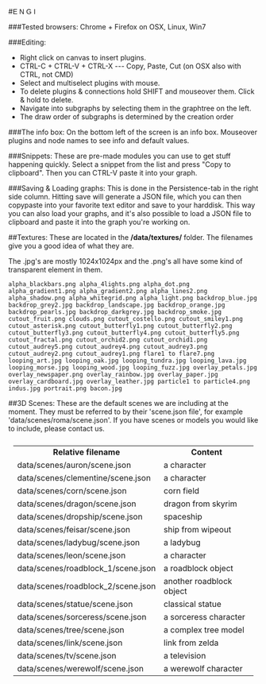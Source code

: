 <link href="style.css" rel="stylesheet"></link>

#<span style="font-family: 'greyscale_basic_regular', sans-serif;">E N G I</span>

###Tested browsers:
Chrome + Firefox on OSX, Linux, Win7
  
###Editing:
- Right click on canvas to insert plugins.
- CTRL-C + CTRL-V + CTRL-X --- Copy, Paste, Cut (on OSX also with CTRL, not CMD)
- Select and multiselect plugins with mouse.
- To delete plugins & connections hold SHIFT and mouseover them. Click & hold to delete.
- Navigate into subgraphs by selecting them in the graphtree on the left.
- The draw order of subgraphs is determined by the creation order

###The info box:
On the bottom left of the screen is an info box. Mouseover plugins and node names
to see info and default values.

###Snippets:
These are pre-made modules you can use to get stuff happening quickly. Select
a snippet from the list and press "Copy to clipboard". Then you can
CTRL-V paste it into your graph. 

###Saving & Loading graphs:
This is done in the Persistence-tab in the right side column. Hitting save will
generate a JSON file, which you can then copypaste into your favorite text editor
and save to your harddisk. This way you can also load your graphs, and it's also possible 
to load a JSON file to clipboard and paste it into the graph you're working on.


##Textures:
These are located in the **/data/textures/** folder. The filenames give you
a good idea of what they are.

The .jpg's are mostly 1024x1024px and the .png's all have some kind of
transparent element in them.

`
	alpha_blackbars.png
	alpha_4lights.png
	alpha_dot.png
	alpha_gradient1.png
	alpha_gradient2.png
	alpha_lines2.png
	alpha_shadow.png
	alpha_whitegrid.png
	alpha_light.png
	backdrop_blue.jpg
	backdrop_grey2.jpg
	backdrop_landscape.jpg
	backdrop_orange.jpg
	backdrop_pearls.jpg
	backdrop_darkgrey.jpg
	backdrop_smoke.jpg
	cutout_fruit.png
	clouds.png
	cutout_costello.png
	cutout_smiley1.png
	cutout_asterisk.png
	cutout_butterfly1.png
	cutout_butterfly2.png
	cutout_butterfly3.png
	cutout_butterfly4.png
	cutout_butterfly5.png
	cutout_fractal.png
	cutout_orchid2.png
	cutout_orchid1.png
	cutout_audrey5.png
	cutout_audrey4.png
	cutout_audrey3.png
	cutout_audrey2.png
	cutout_audrey1.png
	flare1 to flare7.png
	looping_art.jpg
	looping_oak.jpg
	looping_tundra.jpg
	looping_lava.jpg
	looping_morse.jpg
	looping_wood.jpg
	looping_fuzz.jpg
	overlay_petals.jpg
	overlay_newspaper.png
	overlay_rainbow.jpg
	overlay_paper.jpg
	overlay_cardboard.jpg
	overlay_leather.jpg
	particle1 to particle4.png
	indus.jpg
	portrait.png
	bacon.jpg
`
 
##3D Scenes:
These are the default scenes we are including at the moment. They must be referred to by their 'scene.json file', for example 'data/scenes/roma/scene.json'. If you have scenes or models you would like to include, please contact us.

<table style="padding: 10px">
	<tr>
		<td style="text-align: center"><b>Relative filename</b></td>
		<td style="text-align: center"><b>Content</b></td>
	</tr>
	<tr>
		<td><nobr>data/scenes/auron/scene.json</nobr></td>
		<td>a character</td>
	</tr>
	<tr>
		<td><nobr>data/scenes/clementine/scene.json</nobr></td>
		<td>a character</td>
	</tr>
	<tr>
		<td><nobr>data/scenes/corn/scene.json</nobr></td>
		<td>corn field</td>
	</tr>
	<tr>
		<td><nobr>data/scenes/dragon/scene.json</nobr></td>
		<td>dragon from skyrim</td>
	</tr>
	<tr>
		<td><nobr>data/scenes/dropship/scene.json</nobr></td>
		<td>spaceship</td>
	</tr>
	<tr>
		<td><nobr>data/scenes/feisar/scene.json</nobr></td>
		<td>ship from wipeout</td>
	</tr>
	<tr>
		<td><nobr>data/scenes/ladybug/scene.json</nobr></td>
		<td>a ladybug</td>
	</tr>
	<tr>
		<td><nobr>data/scenes/leon/scene.json</nobr></td>
		<td>a character</td>
	</tr>
		<tr>
		<td><nobr>data/scenes/roadblock_1/scene.json</nobr></td>
		<td>a roadblock object</td>
	</tr>
			<tr>
		<td><nobr>data/scenes/roadblock_2/scene.json</nobr></td>
		<td>another roadblock object</td>
	</tr>
		<tr>
		<td><nobr>data/scenes/statue/scene.json</nobr></td>
		<td>classical statue</td>
	</tr>
			<tr>
		<td><nobr>data/scenes/sorceress/scene.json</nobr></td>
		<td>a sorceress character</td>
	</tr>
	<tr>
		<td><nobr>data/scenes/tree/scene.json</nobr></td>
		<td>a complex tree model</td>
	</tr>
		<tr>
		<td><nobr>data/scenes/link/scene.json</nobr></td>
		<td>link from zelda</td>
	</tr>
			<tr>
		<td><nobr>data/scenes/tv/scene.json</nobr></td>
		<td>a television</td>
	</tr>
				<tr>
		<td><nobr>data/scenes/werewolf/scene.json</nobr></td>
		<td>a werewolf character</td>
	</tr>
</table>

